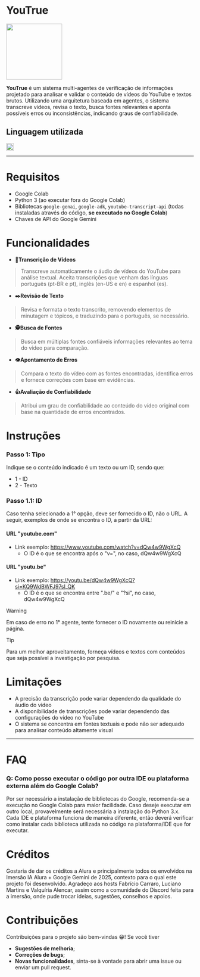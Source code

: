 # YouTrue
<img src="https://github.com/user-attachments/assets/d1c5e3cb-a532-4730-8ad2-30e805986608" height="150">

**YouTrue** é um sistema multi-agentes de verificação de informações projetado para analisar e validar o conteúdo de vídeos do YouTube e textos brutos. Utilizando uma arquitetura baseada em agentes, o sistema transcreve vídeos, revisa o texto, busca fontes relevantes e aponta possíveis erros ou inconsistências, indicando graus de confiabilidade.

## Linguagem utilizada
<img src="https://static.wixstatic.com/media/efe4c3_6865853cc59c4bc89ef3191bba086130~mv2.jpg/v1/fill/w_560,h_188,al_c,q_80,usm_0.66_1.00_0.01,enc_auto/efe4c3_6865853cc59c4bc89ef3191bba086130~mv2.jpg" height="20">

___
# Requisitos
- Google Colab
- Python 3 (ao executar fora do Google Colab)
- Bibliotecas `google-genai`, `google-adk`, `youtube-transcript-api` (todas instaladas através do código, **se executado no Google Colab**)
- Chaves de API do Google Gemini


# Funcionalidades
- **📄Transcrição de Vídeos**
> Transcreve automaticamente o áudio de vídeos do YouTube para análise textual. Aceita transcrições que venham das línguas português (pt-BR e pt), inglês (en-US e en) e espanhol (es).
- **✒️Revisão de Texto**
> Revisa e formata o texto transcrito, removendo elementos de minutagem e tópicos, e traduzindo para o português, se necessário.
- **🕵️Busca de Fontes**
> Busca em múltiplas fontes confiáveis informações relevantes ao tema do vídeo para comparação.
- **👁️Apontamento de Erros**
> Compara o texto do vídeo com as fontes encontradas, identifica erros e fornece correções com base em evidências.
- **👍Avaliação de Confiabilidade**
> Atribui um grau de confiabilidade ao conteúdo do vídeo original com base na quantidade de erros encontrados.

# Instruções

### Passo 1: Tipo
Indique se o conteúdo indicado é um texto ou um ID, sendo que:
- 1 - ID
- 2 - Texto

### Passo 1.1: ID
Caso tenha selecionado a 1° opção, deve ser fornecido o ID, não o URL. A seguir, exemplos de onde se encontra o ID, a partir da URL:

#### URL "youtube.com"
- Link exemplo: https://www.youtube.com/watch?v=dQw4w9WgXcQ
  - O ID é o que se encontra após o "v=", no caso, dQw4w9WgXcQ

#### URL "youtu.be"
- Link exemplo: https://youtu.be/dQw4w9WgXcQ?si=KQ9WdBWFJ97sI_QK
  - O ID é o que se encontra entre ".be/" e "?si", no caso, dQw4w9WgXcQ

> [!WARNING]
>
> Em caso de erro no 1° agente, tente fornecer o ID novamente ou reinicie a página.

> [!TIP]
>
> Para um melhor aproveitamento, forneça vídeos e textos com conteúdos que seja possível a investigação por pesquisa. 

# Limitações
- A precisão da transcrição pode variar dependendo da qualidade do áudio do vídeo
- A disponibilidade de transcrições pode variar dependendo das configurações do vídeo no YouTube
- O sistema se concentra em fontes textuais e pode não ser adequado para analisar conteúdo altamente visual
___
# FAQ

### Q: Como posso executar o código por outra IDE ou plataforma externa além do Google Colab?

Por ser necessário a instalação de bibliotecas do Google, recomenda-se a execução no Google Colab para maior facilidade.
Caso deseje executar em outro local, provavelmente será necessária a instalação do Python 3.x. Cada IDE e plataforma funciona de maneira diferente, então deverá verificar como instalar cada biblioteca utilizada no código na plataforma/IDE que for executar.

# Créditos
Gostaria de dar os créditos a Alura e principalmente todos os envolvidos na Imersão IA Alura + Google Gemini de 2025, contexto para o qual este projeto foi desenvolvido. Agradeço aos hosts Fabrício Carraro, Luciano Martins e Valquíria Alencar, assim como a comunidade do Discord feita para a imersão, onde pude trocar ideias, sugestões, conselhos e apoios.

# Contribuições
Contribuições para o projeto são bem-vindas 😁! Se você tiver
- **Sugestões de melhoria**;
- **Correções de bugs**;
- **Novas funcionalidades**,
sinta-se à vontade para abrir uma issue ou enviar um pull request.
